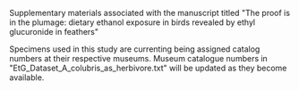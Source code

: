 Supplementary materials associated with the manuscript titled "The proof is in the plumage: dietary ethanol exposure in birds revealed by ethyl glucuronide in feathers"

Specimens used in this study are currenting being assigned catalog numbers at their respective museums. Museum catalogue numbers in "EtG_Dataset_A_colubris_as_herbivore.txt" will be updated as they become available.
